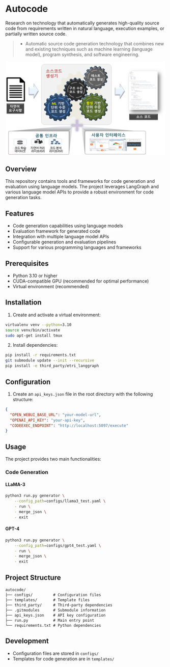 # Autocode

Research on technology that automatically generates high-quality source code from requirements written in natural language, execution examples, or partially written source code.

>-  Automatic source code generation technology that combines new and existing techniques such as machine learning (language model), program synthesis, and software engineering.

![image](./overview_autocode.png)

## Overview

This repository contains tools and frameworks for code generation and evaluation using language models. The project leverages LangGraph and various language model APIs to provide a robust environment for code generation tasks.

## Features

- Code generation capabilities using language models
- Evaluation framework for generated code
- Integration with multiple language model APIs
- Configurable generation and evaluation pipelines
- Support for various programming languages and frameworks

## Prerequisites

- Python 3.10 or higher
- CUDA-compatible GPU (recommended for optimal performance)
- Virtual environment (recommended)

## Installation

1. Create and activate a virtual environment:
```bash
virtualenv venv --python=3.10
source venv/bin/activate  
sudo apt-get install tmux
```

2. Install dependencies:
```bash
pip install -r requirements.txt
git submodule update --init --recursive
pip install -e third_party/etri_langgraph
```

## Configuration

1. Create an `api_keys.json` file in the root directory with the following structure:
```json
{
  "OPEN_WEBUI_BASE_URL": "your-model-url",
  "OPENAI_API_KEY": "your-api-key",
  "CODEEXEC_ENDPOINT": "http://localhost:5097/execute"
}
```

## Usage

The project provides two main functionalities:

### Code Generation

#### LLaMA-3
```bash
python3 run.py generator \
    --config_path=configs/llama3_test.yaml \
    - run \
    - merge_json \
    - exit
```

#### GPT-4
```bash
python3 run.py generator \
    --config_path=configs/gpt4_test.yaml \
    - run \
    - merge_json \
    - exit
```

## Project Structure

```
autocode/
├── configs/         # Configuration files
├── templates/       # Template files
├── third_party/     # Third-party dependencies
├── .gitmodules      # Submodule information
├── api_keys.json    # API key configuration
├── run.py           # Main entry point
└── requirements.txt # Python dependencies
```

## Development

- Configuration files are stored in `configs/`
- Templates for code generation are in `templates/`

